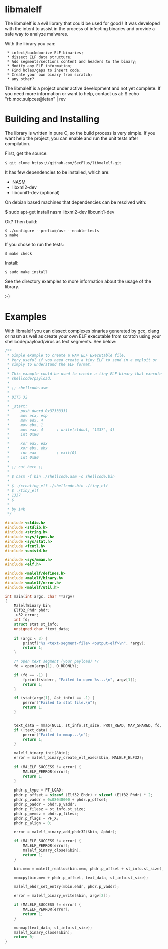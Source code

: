 libmalelf
=========

The libmalelf is a evil library that could be used for good !
It was developed with the intent to assist in the process of infecting binaries 
and provide a safe way to analyze malwares.

With the library you can:

     * infect/backdoorize ELF binaries;
     * dissect ELF data structure;
     * Add segments/sections content and headers to the binary;
     * Modify any ELF information;
     * Find holes/gaps to insert code;
     * Create your own binary from scratch;
     * any other? 

The libmalelf is a project under active development and not yet complete. If
you need more information or want to help, contact us at: 
    $ echo "rb.moc.sulpces@letan" | rev


Building and Installing
=======================

The library is written in pure C, so the build process is very simple.
If you want help the project, you can enable and run the unit tests after 
compilation.

First, get the source:

    $ git clone https://github.com/SecPlus/libmalelf.git

It has few dependencies to be installed, which are:

* NASM
* libxml2-dev
* libcunit1-dev (optional)

On debian based machines that dependencies can be resolved with:

   $ sudo apt-get install nasm libxml2-dev libcunit1-dev

Ok? Then build:

    $ ./configure --prefix=/usr --enable-tests
    $ make

If you chose to run the tests:

    $ make check

Install:

    $ sudo make install

See the directory examples to more information about the usage of the library.

:-)

Examples
==========

With libmalelf you can dissect complexes binaries generated by gcc, clang or
nasm as well as create your own ELF executable from scratch using your 
shellcode/payload/virus as text segments. See below:

```c
/**
 * Simple example to create a RAW ELF Executable file.
 * Very useful if you need create a tiny ELF to send in a exploit or
 * simply to understand the ELF format.
 * 
 * This example could be used to create a tiny ELF binary that execute your
 * shellcode/payload.
 *
 * ;; shellcode.asm
 * 
 * BITS 32
 *
 * _start:
 *     push dword 0x37333331
 *     mov ecx, esp
 *     mov edx, 4
 *     mov ebx, 1
 *     mov eax, 4      ; write(stdout, "1337", 4)
 *     int 0x80
 * 
 *     xor eax, eax
 *     xor ebx, ebx
 *     inc eax         ; exit(0)
 *     int 0x80
 *
 * ;; cut here ;;
 *
 * $ nasm -f bin ./shellcode.asm -o shellcode.bin
 * 
 * $ ./creating_elf ./shellcode.bin ./tiny_elf
 * $ ./tiny_elf
 * 1337
 * $
 *
 * by i4k
 */

#include <stdio.h>
#include <stdlib.h>
#include <string.h>
#include <sys/types.h>
#include <sys/stat.h>
#include <fcntl.h>
#include <unistd.h>

#include <sys/mman.h>
#include <elf.h>

#include <malelf/defines.h>
#include <malelf/binary.h>
#include <malelf/error.h>
#include <malelf/util.h>

int main(int argc, char **argv) 
{
	MalelfBinary bin;
	Elf32_Phdr phdr;
	_u32 error;
	int fd;
	struct stat st_info;
	unsigned char *text_data;

	if (argc < 3) {
		printf("%s <text-segment-file> <output-elf>\n", *argv);
		return 1;
	}

	/* open text segment (your payload) */
	fd = open(argv[1], O_RDONLY);

	if (fd == -1) {
		fprintf(stderr, "Failed to open %s...\n", argv[1]);
		return 1;
	}

	if (stat(argv[1], &st_info) == -1) {
		perror("Failed to stat file.\n");
		return 1;
	}


	text_data = mmap(NULL, st_info.st_size, PROT_READ, MAP_SHARED, fd, 0);
	if (!text_data) {
		perror("Failed to mmap...\n");
		return 1;
	}

	malelf_binary_init(&bin);
	error = malelf_binary_create_elf_exec(&bin, MALELF_ELF32);
	
	if (MALELF_SUCCESS != error) {
		MALELF_PERROR(error);
		return 1;
	}

	phdr.p_type = PT_LOAD;
	phdr.p_offset = sizeof (Elf32_Ehdr) + sizeof (Elf32_Phdr) * 2;
	phdr.p_vaddr = 0x08048000 + phdr.p_offset;
	phdr.p_paddr = phdr.p_vaddr;
	phdr.p_filesz = st_info.st_size;
	phdr.p_memsz = phdr.p_filesz;
	phdr.p_flags = PF_X;
	phdr.p_align = 0;

	error = malelf_binary_add_phdr32(&bin, &phdr);

	if (MALELF_SUCCESS != error) {
		MALELF_PERROR(error);
		malelf_binary_close(&bin);
		return 1;
	}

	bin.mem = malelf_realloc(bin.mem, phdr.p_offset + st_info.st_size);

	memcpy(bin.mem + phdr.p_offset, text_data, st_info.st_size);

	malelf_ehdr_set_entry(&bin.ehdr, phdr.p_vaddr);

	error = malelf_binary_write(&bin, argv[2]);

	if (MALELF_SUCCESS != error) {
		MALELF_PERROR(error);
		return 1;
	}

	munmap(text_data, st_info.st_size);
	malelf_binary_close(&bin);
	return 0;
}

```
